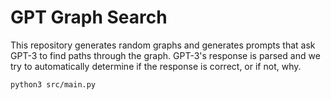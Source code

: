 # GPT Graph Search

This repository generates random graphs and generates prompts that ask GPT-3 to find paths through the graph. GPT-3's
response is parsed and we try to automatically determine if the response is correct, or if not, why.

```bash
python3 src/main.py
```
